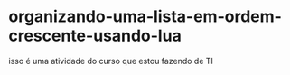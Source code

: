 # organizando-uma-lista-em-ordem-crescente-usando-lua
 isso é uma atividade do curso que estou fazendo de TI

